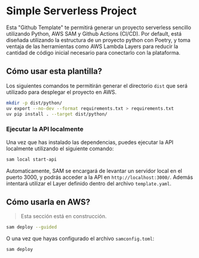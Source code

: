 # Simple Serverless Project

Esta "Github Template" te permitirá generar un proyecto serverless sencillo utilizando Python, AWS SAM y Github Actions (CI/CD).
Por default, está diseñada utilizando la estructura de un proyecto python con Poetry, y toma ventaja de las herramientas como AWS Lambda Layers para reducir la cantidad de código inicial necesario para conectarlo con la plataforma.


## Cómo usar esta plantilla?

Los siguientes comandos te permitirán generar el directorio `dist` que será utilizado para desplegar el proyecto en AWS.

```bash
mkdir -p dist/python/
uv export --no-dev --format requirements.txt > requirements.txt
uv pip install . --target dist/python/
```

### Ejecutar la API localmente

Una vez que has instalado las dependencias, puedes ejecutar la API localmente utilizando el siguiente comando:

```bash
sam local start-api
```

Automaticamente, SAM se encargará de levantar un servidor local en el puerto 3000, y podrás acceder a la API en `http://localhost:3000/`. Además intentará utilizar el Layer definido dentro del archivo `template.yaml`.

## Cómo usarla en AWS?

> Esta sección está en construcción.

```bash
sam deploy --guided
```

O una vez que hayas configurado el archivo `samconfig.toml`:

```bash
sam deploy
```
